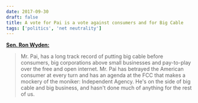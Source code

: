 ```yaml
---
date: 2017-09-30
draft: false
title: A vote for Pai is a vote against consumers and for Big Cable
tags: ['politics', 'net neutrality']
---
```


**[Sen. Ron Wyden:](https://medium.com/@RonWyden/a-vote-for-pai-is-a-vote-against-consumers-and-for-big-cable-3ca8147bcf84)**

> Mr. Pai, has a long track record of putting big cable before consumers, big corporations above small businesses and pay-to-play over the free and open internet. Mr. Pai has betrayed the American consumer at every turn and has an agenda at the FCC that makes a mockery of the moniker: Independent Agency. He's on the side of big cable and big business, and hasn't done much of anything for the rest of us.<!-- excerpt -->
